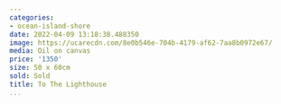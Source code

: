 ```yaml
---
categories:
- ocean-island-shore
date: 2022-04-09 13:18:38.488350
image: https://ucarecdn.com/8e0b546e-704b-4179-af62-7aa8b0972e67/
media: Oil on canvas
price: '1350'
size: 50 x 60cm
sold: Sold
title: To The Lighthouse
...
```

